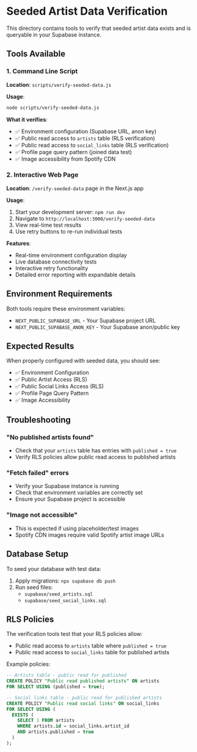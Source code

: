 # Seeded Artist Data Verification

This directory contains tools to verify that seeded artist data exists and is queryable in your Supabase instance.

## Tools Available

### 1. Command Line Script

**Location**: `scripts/verify-seeded-data.js`

**Usage**:
```bash
node scripts/verify-seeded-data.js
```

**What it verifies**:
- ✅ Environment configuration (Supabase URL, anon key)
- ✅ Public read access to `artists` table (RLS verification)
- ✅ Public read access to `social_links` table (RLS verification)
- ✅ Profile page query pattern (joined data test)
- ✅ Image accessibility from Spotify CDN

### 2. Interactive Web Page

**Location**: `/verify-seeded-data` page in the Next.js app

**Usage**:
1. Start your development server: `npm run dev`
2. Navigate to `http://localhost:3000/verify-seeded-data`
3. View real-time test results
4. Use retry buttons to re-run individual tests

**Features**:
- Real-time environment configuration display
- Live database connectivity tests
- Interactive retry functionality
- Detailed error reporting with expandable details

## Environment Requirements

Both tools require these environment variables:
- `NEXT_PUBLIC_SUPABASE_URL` - Your Supabase project URL
- `NEXT_PUBLIC_SUPABASE_ANON_KEY` - Your Supabase anon/public key

## Expected Results

When properly configured with seeded data, you should see:
- ✅ Environment Configuration
- ✅ Public Artist Access (RLS)
- ✅ Public Social Links Access (RLS)
- ✅ Profile Page Query Pattern
- ✅ Image Accessibility

## Troubleshooting

### "No published artists found"
- Check that your `artists` table has entries with `published = true`
- Verify RLS policies allow public read access to published artists

### "Fetch failed" errors
- Verify your Supabase instance is running
- Check that environment variables are correctly set
- Ensure your Supabase project is accessible

### "Image not accessible"
- This is expected if using placeholder/test images
- Spotify CDN images require valid Spotify artist image URLs

## Database Setup

To seed your database with test data:
1. Apply migrations: `npx supabase db push`
2. Run seed files: 
   - `supabase/seed_artists.sql`
   - `supabase/seed_social_links.sql`

## RLS Policies

The verification tools test that your RLS policies allow:
- Public read access to `artists` table where `published = true`
- Public read access to `social_links` table for published artists

Example policies:
```sql
-- Artists table - public read for published
CREATE POLICY "Public read published artists" ON artists
FOR SELECT USING (published = true);

-- Social links table - public read for published artists
CREATE POLICY "Public read social links" ON social_links
FOR SELECT USING (
  EXISTS (
    SELECT 1 FROM artists 
    WHERE artists.id = social_links.artist_id 
    AND artists.published = true
  )
);
```